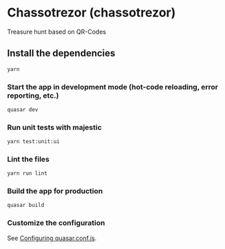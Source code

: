 # Chassotrezor (chassotrezor)

Treasure hunt based on QR-Codes

## Install the dependencies
```bash
yarn
```

### Start the app in development mode (hot-code reloading, error reporting, etc.)
```bash
quasar dev
```

### Run unit tests with majestic
```bash
yarn test:unit:ui
```

### Lint the files
```bash
yarn run lint
```

### Build the app for production
```bash
quasar build
```

### Customize the configuration
See [Configuring quasar.conf.js](https://quasar.dev/quasar-cli/quasar-conf-js).
